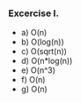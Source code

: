 ### Excercise I.

- a) O(n)
- b) O(log(n))
- c) O(sqrt(n))
- d) O(n*log(n))
- e) O(n^3)
- f) O(n)
- g) O(n)